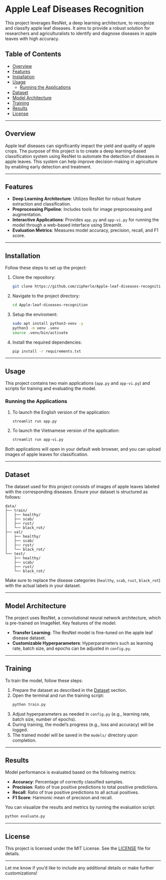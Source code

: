 # Apple Leaf Diseases Recognition

This project leverages ResNet, a deep learning architecture, to recognize and classify apple leaf diseases. It aims to provide a robust solution for researchers and agriculturalists to identify and diagnose diseases in apple leaves with high accuracy.

## Table of Contents
- [Overview](#overview)
- [Features](#features)
- [Installation](#installation)
- [Usage](#usage)
  - [Running the Applications](#running-the-applications)
- [Dataset](#dataset)
- [Model Architecture](#model-architecture)
- [Training](#training)
- [Results](#results)
- [License](#license)

---

## Overview

Apple leaf diseases can significantly impact the yield and quality of apple crops. The purpose of this project is to create a deep learning-based classification system using ResNet to automate the detection of diseases in apple leaves. This system can help improve decision-making in agriculture by enabling early detection and treatment.

---

## Features

- **Deep Learning Architecture**: Utilizes ResNet for robust feature extraction and classification.
- **Preprocessing Pipeline**: Includes tools for image preprocessing and augmentation.
- **Interactive Applications**: Provides `app.py` and `app-vi.py` for running the model through a web-based interface using Streamlit.
- **Evaluation Metrics**: Measures model accuracy, precision, recall, and F1 score.

---

## Installation

Follow these steps to set up the project:

1. Clone the repository:
   ```bash
   git clone https://github.com/zipherle/Apple-leaf-diseases-recognition.git
   ```
2. Navigate to the project directory:
   ```bash
   cd Apple-leaf-diseases-recognition
   ```
3. Setup the enviroment:
   ```bash
   sudo apt install python3-venv -y
   python3 -m venv .venv
   source .venv/bin/activate
   ```
5. Install the required dependencies:
   ```bash
   pip install -r requirements.txt
   ```

---

## Usage

This project contains two main applications (`app.py` and `app-vi.py`) and scripts for training and evaluating the model.

### Running the Applications

1. To launch the English version of the application:
   ```bash
   streamlit run app.py
   ```
2. To launch the Vietnamese version of the application:
   ```bash
   streamlit run app-vi.py
   ```

Both applications will open in your default web browser, and you can upload images of apple leaves for classification.

---

## Dataset

The dataset used for this project consists of images of apple leaves labeled with the corresponding diseases. Ensure your dataset is structured as follows:

```plaintext
data/
├── train/
│   ├── healthy/
│   ├── scab/
│   ├── rust/
│   └── black_rot/
├── val/
│   ├── healthy/
│   ├── scab/
│   ├── rust/
│   └── black_rot/
└── test/
    ├── healthy/
    ├── scab/
    ├── rust/
    └── black_rot/
```

Make sure to replace the disease categories (`healthy`, `scab`, `rust`, `black_rot`) with the actual labels in your dataset.

---

## Model Architecture

The project uses ResNet, a convolutional neural network architecture, which is pre-trained on ImageNet. Key features of the model:
- **Transfer Learning**: The ResNet model is fine-tuned on the apple leaf disease dataset.
- **Customizable Hyperparameters**: Hyperparameters such as learning rate, batch size, and epochs can be adjusted in `config.py`.

---

## Training

To train the model, follow these steps:

1. Prepare the dataset as described in the [Dataset](#dataset) section.
2. Open the terminal and run the training script:
   ```bash
   python train.py
   ```
3. Adjust hyperparameters as needed in `config.py` (e.g., learning rate, batch size, number of epochs).
4. During training, the model’s progress (e.g., loss and accuracy) will be logged.
5. The trained model will be saved in the `models/` directory upon completion.

---

## Results

Model performance is evaluated based on the following metrics:
- **Accuracy**: Percentage of correctly classified samples.
- **Precision**: Ratio of true positive predictions to total positive predictions.
- **Recall**: Ratio of true positive predictions to all actual positives.
- **F1 Score**: Harmonic mean of precision and recall.

You can visualize the results and metrics by running the evaluation script:
```bash
python evaluate.py
```

---

## License

This project is licensed under the MIT License. See the [LICENSE](https://github.com/zipherle/Apple-leaf-diseases-recognition/blob/master/LICENSE) file for details.

---

Let me know if you’d like to include any additional details or make further customizations!
